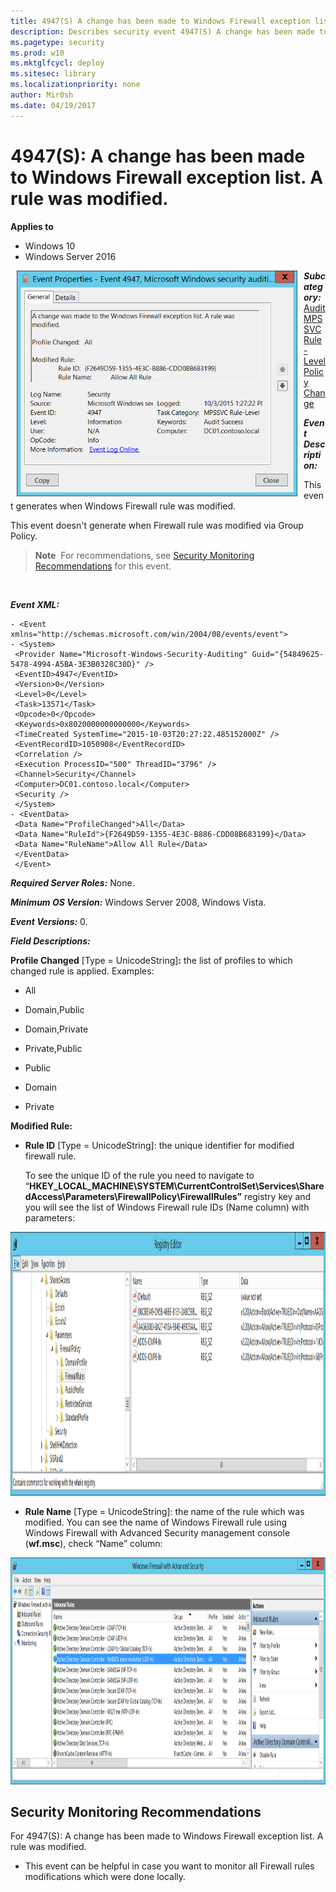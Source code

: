 ```yaml
---
title: 4947(S) A change has been made to Windows Firewall exception list. A rule was modified. (Windows 10)
description: Describes security event 4947(S) A change has been made to Windows Firewall exception list. A rule was modified.
ms.pagetype: security
ms.prod: w10
ms.mktglfcycl: deploy
ms.sitesec: library
ms.localizationpriority: none
author: Mir0sh
ms.date: 04/19/2017
---
```


# 4947(S): A change has been made to Windows Firewall exception list. A rule was modified.

**Applies to**
-   Windows 10
-   Windows Server 2016


<img src="images/event-4947.png" alt="Event 4947 illustration" width="449" height="361" hspace="10" align="left" />

***Subcategory:***&nbsp;[Audit MPSSVC Rule-Level Policy Change](audit-mpssvc-rule-level-policy-change.md)

***Event Description:***

This event generates when Windows Firewall rule was modified.

This event doesn't generate when Firewall rule was modified via Group Policy.

> **Note**&nbsp;&nbsp;For recommendations, see [Security Monitoring Recommendations](#security-monitoring-recommendations) for this event.

<br clear="all">

***Event XML:***
```
- <Event xmlns="http://schemas.microsoft.com/win/2004/08/events/event">
- <System>
 <Provider Name="Microsoft-Windows-Security-Auditing" Guid="{54849625-5478-4994-A5BA-3E3B0328C30D}" /> 
 <EventID>4947</EventID> 
 <Version>0</Version> 
 <Level>0</Level> 
 <Task>13571</Task> 
 <Opcode>0</Opcode> 
 <Keywords>0x8020000000000000</Keywords> 
 <TimeCreated SystemTime="2015-10-03T20:27:22.485152000Z" /> 
 <EventRecordID>1050908</EventRecordID> 
 <Correlation /> 
 <Execution ProcessID="500" ThreadID="3796" /> 
 <Channel>Security</Channel> 
 <Computer>DC01.contoso.local</Computer> 
 <Security /> 
 </System>
- <EventData>
 <Data Name="ProfileChanged">All</Data> 
 <Data Name="RuleId">{F2649D59-1355-4E3C-B886-CDD08B683199}</Data> 
 <Data Name="RuleName">Allow All Rule</Data> 
 </EventData>
 </Event>

```

***Required Server Roles:*** None.

***Minimum OS Version:*** Windows Server 2008, Windows Vista.

***Event Versions:*** 0.

***Field Descriptions:***

**Profile Changed** \[Type = UnicodeString\]**:** the list of profiles to which changed rule is applied. Examples:

-   All

-   Domain,Public

-   Domain,Private

-   Private,Public

-   Public

-   Domain

-   Private

**Modified Rule:**

-   **Rule ID** \[Type = UnicodeString\]: the unique identifier for modified firewall rule.

    To see the unique ID of the rule you need to navigate to “**HKEY\_LOCAL\_MACHINE\\SYSTEM\\CurrentControlSet\\Services\\SharedAccess\\Parameters\\FirewallPolicy\\FirewallRules”** registry key and you will see the list of Windows Firewall rule IDs (Name column) with parameters:

<img src="images/registry-editor-firewallrules.png" alt="Registry Editor FirewallRules key illustration" width="1412" height="422" />

-   **Rule Name** \[Type = UnicodeString\]: the name of the rule which was modified. You can see the name of Windows Firewall rule using Windows Firewall with Advanced Security management console (**wf.msc**), check “Name” column:

<img src="images/windows-firewall-with-advanced-security.png" alt="Windows Firewall with Advanced Security illustration" width="1082" height="363" />

## Security Monitoring Recommendations

For 4947(S): A change has been made to Windows Firewall exception list. A rule was modified.

-   This event can be helpful in case you want to monitor all Firewall rules modifications which were done locally.

